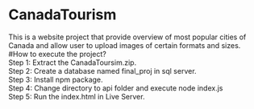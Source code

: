 # CanadaTourism
This is a website project that provide overview of most popular cities of Canada and allow user to upload images of certain formats and sizes.   
#How to execute the project?  
Step 1: Extract the CanadaToursim.zip.  
Step 2: Create a database named final_proj in sql server.  
Step 3: Install npm package.  
Step 4: Change directory to api folder and execute node index.js  
Step 5: Run the index.html in Live Server. 
